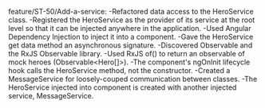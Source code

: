 feature/ST-50/Add-a-service:
  -Refactored data access to the HeroService class.
  -Registered the HeroService as the provider of its service at the root level so that it can be injected anywhere in the application.
  -Used Angular Dependency Injection to inject it into a component.
  -Gave the HeroService get data method an asynchronous signature.
  -Discovered Observable and the RxJS Observable library.
  -Used RxJS of() to return an observable of mock heroes (Observable<Hero[]>).
  -The component's ngOnInit lifecycle hook calls the HeroService method, not the constructor.
  -Created a MessageService for loosely-couped communication between classes.
  -The HeroService injected into  component is created with another injected service, MessageService.
